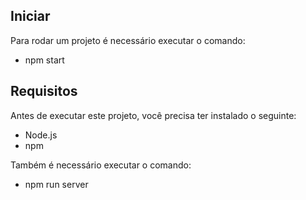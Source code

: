 ## Iniciar 

Para rodar um projeto é necessário executar o comando:

- npm start

## Requisitos

Antes de executar este projeto, você precisa ter instalado o seguinte:

- Node.js 
- npm 

Também é necessário executar o comando:

- npm run server
